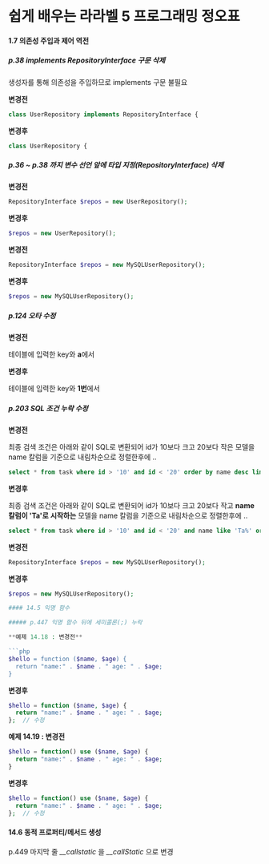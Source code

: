 # 쉽게 배우는 라라벨 5 프로그래밍 정오표

#### 1.7 의존성 주입과 제어 역전

##### p.38 *implements RepositoryInterface* 구문 삭제

생성자를 통해 의존성을 주입하므로 implements 구문 불필요

**변경전**

```php
class UserRepository implements RepositoryInterface {
```

**변경후**

```php
class UserRepository {
```

##### p.36 ~ p.38 까지 변수 선언 앞에 타입 지정(*RepositoryInterface*) 삭제

**변경전**

```php
RepositoryInterface $repos = new UserRepository();
```

**변경후**

```php
$repos = new UserRepository();
```

**변경전**

```php
RepositoryInterface $repos = new MySQLUserRepository();
```

**변경후**

```php
$repos = new MySQLUserRepository();
```

##### p.124 오타 수정

**변경전**

테이블에 입력한 key와 **a**에서 

**변경후**

테이블에 입력한 key와 **1번**에서

##### p.203 SQL 조건 누락 수정

**변경전**

최종 검색 조건은 아래와 같이 SQL로 변환되어 id가 10보다 크고 20보다 작은 모델을 name 칼럼을 기준으로 내림차순으로 정렬한후에 ..

```sql
select * from task where id > '10' and id < '20' order by name desc limit 3 offset 5;
```

**변경후**

최종 검색 조건은 아래와 같이 SQL로 변환되어 id가 10보다 크고 20보다 작고 **name 칼럼이 'Ta'로 시작하는** 모델을 name 칼럼을 기준으로 내림차순으로 정렬한후에 ..

```sql
select * from task where id > '10' and id < '20' and name like 'Ta%' order by name desc limit 3 offset 5;
```

**변경전**

```php
RepositoryInterface $repos = new MySQLUserRepository();
```

**변경후**

```php
$repos = new MySQLUserRepository();

#### 14.5 익명 함수

##### p.447 익명 함수 뒤에 세미콜론(;) 누락

**예제 14.18 : 변경전**

```php
$hello = function ($name, $age) {
  return "name:" . $name . " age: " . $age;
}
```

**변경후**

```php
$hello = function ($name, $age) {
  return "name:" . $name . " age: " . $age;
};	// 수정
```

**예제 14.19 : 변경전**

```php
$hello = function() use ($name, $age) {
  return "name:" . $name . " age: " . $age;
}
```

**변경후**

```php
$hello = function() use ($name, $age) {
  return "name:" . $name . " age: " . $age;
};	// 수정
```

#### 14.6 동적 프로퍼티/메서드 생성

p.449 마지막 줄 *__callstatic* 을 *__callStatic* 으로 변경
